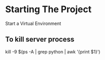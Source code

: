 # Starting The Project
Start a Virtual Environment

## To kill server process
kill -9 $(ps -A | grep python | awk '{print $1}')